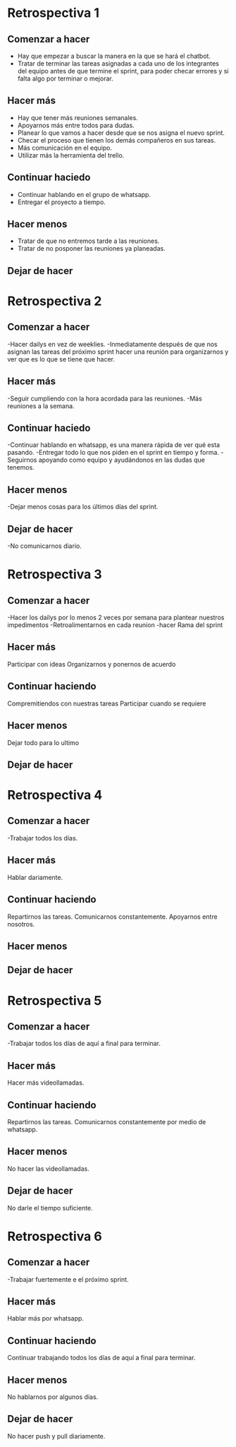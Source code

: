 # Retrospectiva 1
## Comenzar a hacer
- Hay que empezar a buscar la manera en la que se hará el chatbot.
- Tratar de terminar las tareas asignadas a cada uno de los integrantes del equipo antes de que termine el sprint, para poder checar errores y si falta algo por terminar o mejorar. 

## Hacer más 
- Hay que tener más reuniones semanales.
- Apoyarnos más entre todos para dudas.
- Planear lo que vamos a hacer desde que se nos asigna el nuevo sprint.
- Checar el proceso que tienen los demás compañeros en sus tareas.
- Más comunicación en el equipo.
- Utilizar más la herramienta del trello.

## Continuar haciedo
- Continuar hablando en el grupo de whatsapp.
- Entregar el proyecto a tiempo.



## Hacer menos
- Tratar de que no entremos tarde a las reuniones.
- Tratar de no posponer las reuniones ya planeadas. 



## Dejar de hacer


# Retrospectiva 2
## Comenzar a hacer
-Hacer dailys en vez de weeklies.
-Inmediatamente después de que nos asignan las tareas del próximo sprint hacer una reunión para organizarnos y ver que es lo que se tiene que hacer.
## Hacer más 
-Seguir cumpliendo con la hora acordada para las reuniones.
-Más reuniones a la semana.
## Continuar haciedo
-Continuar hablando en whatsapp, es una manera rápida de ver qué esta pasando.
-Entregar todo lo que nos piden en el sprint en tiempo y forma.
-Seguirnos apoyando como equipo y ayudándonos en las dudas que tenemos.
## Hacer menos
-Dejar menos cosas para los últimos días del sprint.
## Dejar de hacer
-No comunicarnos diario.


# Retrospectiva 3
## Comenzar a hacer
-Hacer los dailys por lo menos 2 veces por semana para plantear nuestros impedimentos
-Retroalimentarnos en cada reunion 
-hacer Rama del sprint
## Hacer más
Participar con ideas
Organizarnos y ponernos de acuerdo

## Continuar haciendo
Compremitiendos con nuestras tareas 
Participar cuando se requiere

## Hacer menos 
Dejar todo para lo ultimo

## Dejar de hacer

# Retrospectiva 4
## Comenzar a hacer
-Trabajar todos los días.
## Hacer más
Hablar dariamente.

## Continuar haciendo
Repartirnos las tareas.
Comunicarnos constantemente.
Apoyarnos entre nosotros.

## Hacer menos 

## Dejar de hacer
# Retrospectiva 5
## Comenzar a hacer
-Trabajar todos los días de aquí a final para terminar.
## Hacer más
Hacer más videollamadas.

## Continuar haciendo
Repartirnos las tareas.
Comunicarnos constantemente por medio de whatsapp.

## Hacer menos 
No hacer las videollamadas.

## Dejar de hacer
No darle el tiempo suficiente.

# Retrospectiva 6
## Comenzar a hacer
-Trabajar fuertemente e el próximo sprint.
## Hacer más
Hablar más por whatsapp.

## Continuar haciendo
Continuar trabajando todos los días de aquí a final para terminar.

## Hacer menos 
No hablarnos por algunos dias.

## Dejar de hacer
No hacer push y pull diariamente.
